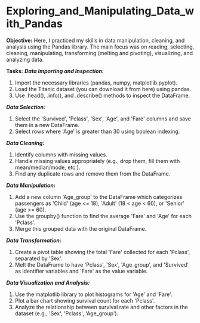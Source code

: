 # Exploring_and_Manipulating_Data_with_Pandas

**Objective:**
Here, I practiced my skills in data manipulation, cleaning, and analysis using
the Pandas library. The main focus was on reading, selecting, cleaning, manipulating, transforming
(melting and pivoting), visualizing, and analyzing data.

**Tasks:**
**_Data Importing and Inspection:_**
1. Import the necessary libraries (pandas, numpy, matplotlib.pyplot).
2. Load the Titanic dataset (you can download it from here) using pandas.
3. Use .head(), .info(), and .describe() methods to inspect the DataFrame.

**_Data Selection:_**
1. Select the 'Survived', 'Pclass', 'Sex', 'Age', and 'Fare' columns and save them in a new
DataFrame.
2. Select rows where 'Age' is greater than 30 using boolean indexing.

**_Data Cleaning:_**
1. Identify columns with missing values.
2. Handle missing values appropriately (e.g., drop them, fill them with mean/median/mode,
etc.).
3. Find any duplicate rows and remove them from the DataFrame.

**_Data Manipulation:_**
1. Add a new column 'Age_group' to the DataFrame which categorizes passengers as 'Child'
(age <= 18), 'Adult' (18 < age < 60), or 'Senior' (age >= 60).
2. Use the groupby() function to find the average 'Fare' and 'Age' for each 'Pclass'.
3. Merge this grouped data with the original DataFrame.

**_Data Transformation:_**
1. Create a pivot table showing the total 'Fare' collected for each 'Pclass', separated by 'Sex'.
2. Melt the DataFrame to have 'Pclass', 'Sex', 'Age_group', and 'Survived' as identifier variables
and 'Fare' as the value variable.

**_Data Visualization and Analysis:_**
1. Use the matplotlib library to plot histograms for 'Age' and 'Fare'.
2. Plot a bar chart showing survival count for each 'Pclass'.
3. Analyze the relationship between survival rate and other factors in the dataset (e.g., 'Sex',
'Pclass', 'Age_group').
